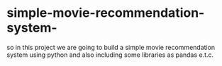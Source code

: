 # simple-movie-recommendation-system-
so in this project we are going to build a simple movie recommendation system using python and also including some libraries as pandas e.t.c.
